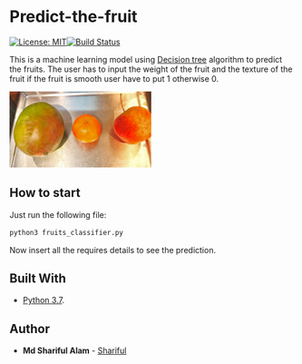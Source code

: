 # Predict-the-fruit

[![License: MIT](https://img.shields.io/badge/License-MIT-yellow.svg)](https://opensource.org/licenses/MIT)[![Build Status](http://localhost:8081/job/predictTheFruit/9/badge/icon)](http://localhost:8081/job/predictTheFruit/9/)

This is a machine learning model using [Decision tree](https://en.wikipedia.org/wiki/Decision_tree_model) algorithm to predict the fruits. The user has to input the weight of the fruit and the texture of the fruit if the fruit is smooth user have to put 1 otherwise 0.

<img src="./Image/1.jpg" width="250">

## How to start

Just run the following file:

```bash
python3 fruits_classifier.py
```
Now insert all the requires details to see the prediction.

## Built With
* [Python 3.7](https://www.python.org/downloads/).

## Author

* **Md Shariful Alam** - [Shariful](https://github.com/Shourov1)
